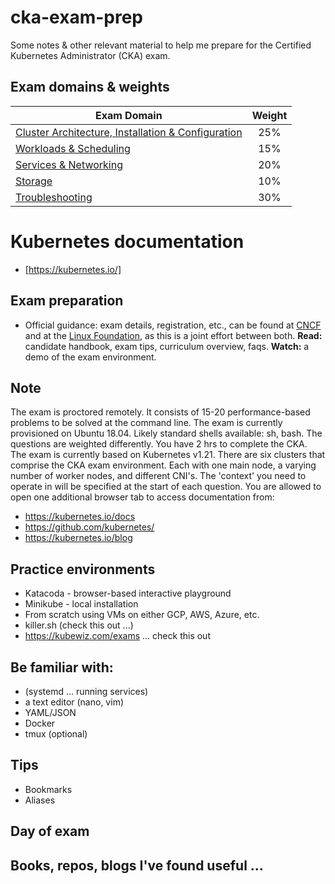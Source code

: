 # cka-exam-prep
Some notes & other relevant material to help me prepare for the Certified Kubernetes Administrator (CKA) exam.  

## Exam domains & weights 
| Exam Domain                                       | Weight |
|--------------------------------------------------------|:------:|
| [Cluster Architecture, Installation & Configuration](cluster-architecture-installation-and-configuration.md) |   25%  |
| [Workloads & Scheduling](workloads-and-scheduling.md)                             |   15%  |
| [Services & Networking](services-and-networking.md)                              |   20%  |
| [Storage](storage.md)                                            |   10%  |
| [Troubleshooting](troubleshooting.md)                                    |   30%  |

# Kubernetes documentation
- [https://kubernetes.io/]

## Exam preparation
- Official guidance: exam details, registration, etc., can be found at
  [CNCF](https://www.cncf.io/certification/cka/) and at the [Linux
  Foundation](https://training.linuxfoundation.org/certification/certified-kubernetes-administrator-cka/),
  as this is a joint effort between both. **Read:** candidate handbook, exam
  tips, curriculum overview, faqs. **Watch:** a demo of the exam environment.

## Note
The exam is proctored remotely. It consists of 15-20 performance-based problems
to be solved at the command line. The exam is currently provisioned on Ubuntu
18.04. Likely standard shells available: sh, bash. The questions are weighted
differently.  You have 2 hrs to complete the CKA. The exam is currently based on
Kubernetes v1.21. There are six clusters that comprise the CKA exam environment.
Each with one main node, a varying number of worker nodes, and different CNI's.
The 'context' you need to operate in will be specified at the start of each
question. You are allowed to open one additional browser tab to access
documentation from:
  - https://kubernetes.io/docs
  - https://github.com/kubernetes/
  - https://kubernetes.io/blog

## Practice environments
- Katacoda - browser-based interactive playground
- Minikube - local installation
- From scratch using VMs on either GCP, AWS, Azure, etc.
- killer.sh (check this out ...)
- https://kubewiz.com/exams  ... check this out

## Be familiar with:
- (systemd ... running services)
- a text editor (nano, vim)
- YAML/JSON
- Docker
- tmux (optional)

## Tips 
- Bookmarks
- Aliases

## Day of exam

## Books, repos, blogs I've found useful ...

